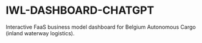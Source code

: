 # IWL-DASHBOARD-CHATGPT
Interactive FaaS business model dashboard for Belgium Autonomous Cargo (inland waterway logistics).
